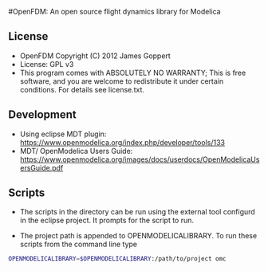 #OpenFDM: An open source flight dynamics library for Modelica

## License

* OpenFDM  Copyright (C) 2012 James Goppert
* License: GPL v3
* This program comes with ABSOLUTELY NO WARRANTY; This is free software, and you are welcome to redistribute it under certain conditions. For details see license.txt.

## Development

* Using eclipse MDT plugin: https://www.openmodelica.org/index.php/developer/tools/133
* MDT/ OpenModelica Users Guide: https://www.openmodelica.org/images/docs/userdocs/OpenModelicaUsersGuide.pdf

## Scripts

* The scripts in the directory can be run using the external tool configurd in the eclipse project. It prompts for the script to run.

* The project path is appended to OPENMODELICALIBRARY. To run these scripts from the command line type 

``` bash
OPENMODELICALIBRARY=$OPENMODELICALIBRARY:/path/to/project omc
```
